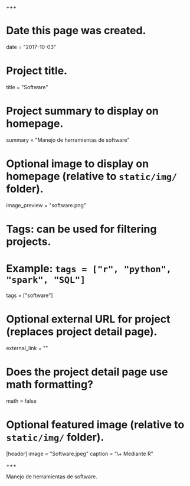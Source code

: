 +++
# Date this page was created.
date = "2017-10-03"

# Project title.
title = "Software"

# Project summary to display on homepage.
summary = "Manejo de herramientas de software"

# Optional image to display on homepage (relative to `static/img/` folder).
image_preview = "software.png"

# Tags: can be used for filtering projects.
# Example: `tags = ["r", "python", "spark", "SQL"]`
tags = ["software"]

# Optional external URL for project (replaces project detail page).
external_link = ""

# Does the project detail page use math formatting?
math = false

# Optional featured image (relative to `static/img/` folder).
[header]
image = "Software.jpeg"
caption = "\\+ Mediante R"

+++

Manejo de herramientas de software.


